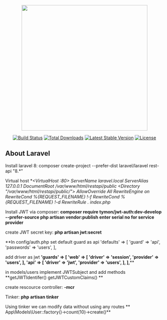 <p align="center"><a href="https://laravel.com" target="_blank"><img src="https://raw.githubusercontent.com/laravel/art/master/logo-lockup/5%20SVG/2%20CMYK/1%20Full%20Color/laravel-logolockup-cmyk-red.svg" width="400"></a></p>

<p align="center">
<a href="https://travis-ci.org/laravel/framework"><img src="https://travis-ci.org/laravel/framework.svg" alt="Build Status"></a>
<a href="https://packagist.org/packages/laravel/framework"><img src="https://img.shields.io/packagist/dt/laravel/framework" alt="Total Downloads"></a>
<a href="https://packagist.org/packages/laravel/framework"><img src="https://img.shields.io/packagist/v/laravel/framework" alt="Latest Stable Version"></a>
<a href="https://packagist.org/packages/laravel/framework"><img src="https://img.shields.io/packagist/l/laravel/framework" alt="License"></a>
</p>

## About Laravel

Install laravel 8:
composer create-project --prefer-dist laravel/laravel rest-api "8.*"

Virtual host
**<VirtualHost *:80>
         ServerName laravel.local
         ServerAlias 127.0.0.1
         DocumentRoot /var/www/html/restapi/public
         <Directory "/var/www/html/restapi/public/">
                AllowOverride All
             RewriteEngine on
             RewriteCond %{REQUEST_FILENAME} !-f
             RewriteCond %{REQUEST_FILENAME} !-d
             RewriteRule . index.php
         </Directory>
</VirtualHost>**


Install JWT via composer:
**composer require tymon/jwt-auth:dev-develop --prefer-source
php artisan vendor:publish
enter serial no for service provider**

create JWT secret key:
**php artisan jwt:secret**

**In config/auth.php
set default guard as api
'defaults' => [
        'guard' => 'api',
        'passwords' => 'users',
    ],
    
    
add driver as jwt
**'guards' => [
        'web' => [
            'driver' => 'session',
            'provider' => 'users',
        ],
        'api' => [
            'driver' => 'jwt',
            'provider' => 'users',
        ],
    ],****
    
in models/users  implement JWTSubject and add methods
**getJWTIdentifer() 
getJWTCustomClaims()    **

create rescource controller:
**-mcr**

Tinker:
**php artisan tinker**

Using tinker we can modify data without using any routes
** App\Models\User::factory()->count(10)->create()**
